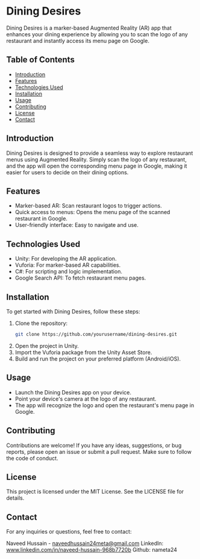 # Dining Desires

Dining Desires is a marker-based Augmented Reality (AR) app that enhances your dining experience by allowing you to scan the logo of any restaurant and instantly access its menu page on Google.

## Table of Contents

- [Introduction](#introduction)
- [Features](#features)
- [Technologies Used](#technologies-used)
- [Installation](#installation)
- [Usage](#usage)
- [Contributing](#contributing)
- [License](#license)
- [Contact](#contact)

## Introduction

Dining Desires is designed to provide a seamless way to explore restaurant menus using Augmented Reality. Simply scan the logo of any restaurant, and the app will open the corresponding menu page in Google, making it easier for users to decide on their dining options.

## Features

- Marker-based AR: Scan restaurant logos to trigger actions.
- Quick access to menus: Opens the menu page of the scanned restaurant in Google.
- User-friendly interface: Easy to navigate and use.

## Technologies Used

- Unity: For developing the AR application.
- Vuforia: For marker-based AR capabilities.
- C#: For scripting and logic implementation.
- Google Search API: To fetch restaurant menu pages.

## Installation

To get started with Dining Desires, follow these steps:

1. Clone the repository:
   ```bash
   git clone https://github.com/yourusername/dining-desires.git
2. Open the project in Unity.
3. Import the Vuforia package from the Unity Asset Store.
4. Build and run the project on your preferred platform (Android/iOS).

## Usage
- Launch the Dining Desires app on your device.
- Point your device's camera at the logo of any restaurant.
- The app will recognize the logo and open the restaurant's menu page in Google.

## Contributing
Contributions are welcome! If you have any ideas, suggestions, or bug reports, please open an issue or submit a pull request. Make sure to follow the code of conduct.

## License
This project is licensed under the MIT License. See the LICENSE file for details.

## Contact
For any inquiries or questions, feel free to contact:

Naveed Hussain - naveedhussain24meta@gmail.com
LinkedIn: www.linkedin.com/in/naveed-hussain-968b7720b
Github: nameta24
